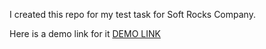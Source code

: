 I created this repo for my test task for Soft Rocks Company.

Here is a demo link for it 
  [DEMO LINK](https://hardcore-visvesvaraya-1a28da.netlify.app/)